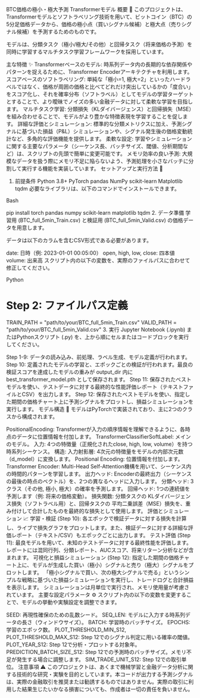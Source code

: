 BTC価格の極小・極大予測 Transformerモデル
概要 🚀
このプロジェクトは、Transformerモデルとソフトラベリング技術を用いて、ビットコイン（BTC）の5分足価格データから、価格の極小点（買いシグナル候補）と極大点（売りシグナル候補）を予測するためのものです。

モデルは、分類タスク（極小/極大/その他）と回帰タスク（将来価格の予測）を同時に学習するマルチタスク学習フレームワークを採用しています。

主な特徴 ✨
Transformerベースのモデル: 時系列データ内の長期的な依存関係やパターンを捉えるために、Transformer Encoderアーキテクチャを利用します。
スコアベースのソフトラベリング: 単純な「極小=1, 極大=2」といったハードラベルではなく、価格が周囲の価格と比べてどれだけ突出しているかの「度合い」をスコア化し、それを確率分布（ソフトラベル）としてモデルの学習ターゲットとすることで、より曖昧でノイズの多い金融データに対して柔軟な学習を目指します。
マルチタスク学習: 分類損失（KLダイバージェンス）と回帰損失（MSE）を組み合わせることで、モデルがより豊かな特徴表現を学習することを促します。
詳細な評価とシミュレーション: 標準的な分類メトリクスに加え、予測シグナルに基づいた損益（P&L）シミュレーションや、シグナル発生後の価格変動統計など、多角的な評価機能を提供します。
柔軟な設定: 学習やシミュレーションに関する主要なパラメータ（シーケンス長、バッチサイズ、閾値、分析期間など）は、スクリプトの先頭で簡単に変更可能です。
メモリ効率の良い予測: 大規模なデータを扱う際にメモリ不足に陥らないよう、予測処理を小さなバッチに分割して実行する機能を実装しています。
セットアップと実行方法 🔧
1. 前提条件
Python 3.8+
PyTorch
pandas
NumPy
scikit-learn
Matplotlib
tqdm
必要なライブラリは、以下のコマンドでインストールできます。

Bash

pip install torch pandas numpy scikit-learn matplotlib tqdm
2. データ準備
学習用 (BTC_full_5min_Train.csv) と検証用 (BTC_full_5min_Valid.csv) の価格データを用意します。

データは以下のカラムを含むCSV形式である必要があります。

date: 日時（例: 2023-01-01 00:05:00）
open, high, low, close: 四本値
volume: 出来高
スクリプト内の以下の変数を、実際のファイルパスに合わせて修正してください。

Python

# Step 2: ファイルパス定義
TRAIN_PATH = "path/to/your/BTC_full_5min_Train.csv"
VALID_PATH = "path/to/your/BTC_full_5min_Valid.csv"
3. 実行
Jupyter Notebook (.ipynb) またはPythonスクリプト (.py) を、上から順にセルまたはコードブロックを実行してください。

Step 1-9: データの読み込み、前処理、ラベル生成、モデル定義が行われます。
Step 10: 定義されたモデルの学習と、エポックごとの検証が行われます。最良の検証スコアを達成したモデルの重みが output_dir 内に best_transformer_model.pth として保存されます。
Step 11: 保存されたベストモデルを使い、テストデータに対する最終的な性能評価レポート（テキストファイルとCSV）を出力します。
Step 12: 保存されたベストモデルを使い、指定した期間の価格チャート上に予測シグナルをプロットし、損益シミュレーションを実行します。
モデル構造 🧠
モデルはPyTorchで実装されており、主に2つのクラスから構成されます。

PositionalEncoding: Transformerが入力の順序情報を理解できるように、各時点のデータに位置情報を付加します。
TransformerClassifierSoftLabel: メインのモデル。
入力: 4つの特徴量（正規化されたclose, high, low, volume）を持つ時系列シーケンス。
構造:
入力射影層: 4次元の特徴量をモデルの内部次元数（d_model）に変換します。
Positional Encoding: 位置情報を付加します。
Transformer Encoder: Multi-Head Self-Attention機構を用いて、シーケンス内の時間的パターンを学習します。
出力ヘッド: Encoderの最終出力（シーケンスの最後の時点のベクトル）を、2つの異なるヘッドに入力します。
分類ヘッド: 3クラス（その他, 極小, 極大）の確率を予測します。
回帰ヘッド: 1つの連続値を予測します（例: 将来の価格変動）。
損失関数: 分類タスクの KLダイバージェンス損失（ソフトラベル用）と、回帰タスクの 平均二乗誤差（MSE）損失を、重み付けして合計したものを最終的な損失として使用します。
評価とシミュレーション 📈
学習・検証 (Step 10): 各エポックで検証データに対する損失を計算し、ライブで損失グラフをプロットします。また、検証データに対する詳細な評価レポート（テキスト/CSV）もエポックごとに出力します。
テスト評価 (Step 11): 最良モデルを用いて、未知のテストデータに対する最終性能を評価します。レポートには混同行列、分類レポート、AUCスコア、将来リターン分析などが含まれます。
可視化と損益シミュレーション (Step 12):
指定した期間の価格チャート上に、モデルが生成した買い（極小）シグナルと売り（極大）シグナルをプロットします。
「極小シグナルで買い、次の極大シグナルで売る」というシンプルな戦略に基づいた損益シミュレーションを実行し、トレードログと合計損益を表示します。
シミュレーションは月単位で実行され、メモリ使用量が考慮されています。
主要な設定パラメータ ⚙️
スクリプト内の以下の変数を変更することで、モデルの挙動や実験設定を調整できます。

SEED: 再現性確保のための乱数シード。
SEQ_LEN: モデルに入力する時系列データの長さ（ウィンドウサイズ）。
BATCH: 学習時のバッチサイズ。
EPOCHS: 学習のエポック数。
PLOT_THRESHOLD_MIN_S12, PLOT_THRESHOLD_MAX_S12: Step 12でのシグナル判定に用いる確率の閾値。
PLOT_YEAR_S12: Step 12で分析・プロットする対象年。
PREDICTION_BATCH_SIZE_S12: Step 12での予測時のバッチサイズ。メモリ不足が発生する場合に調整します。
SIM_TRADE_UNIT_S12: Step 12での取引単位。
注意事項 ⚠️
このプロジェクトは、あくまで機械学習と金融データ分析に関する技術的な研究・実験を目的としています。本コードが出力する予測シグナルは、実際の金融取引を推奨または勧誘するものではありません。実際の取引に利用した結果生じたいかなる損害についても、作成者は一切の責任を負いません。
